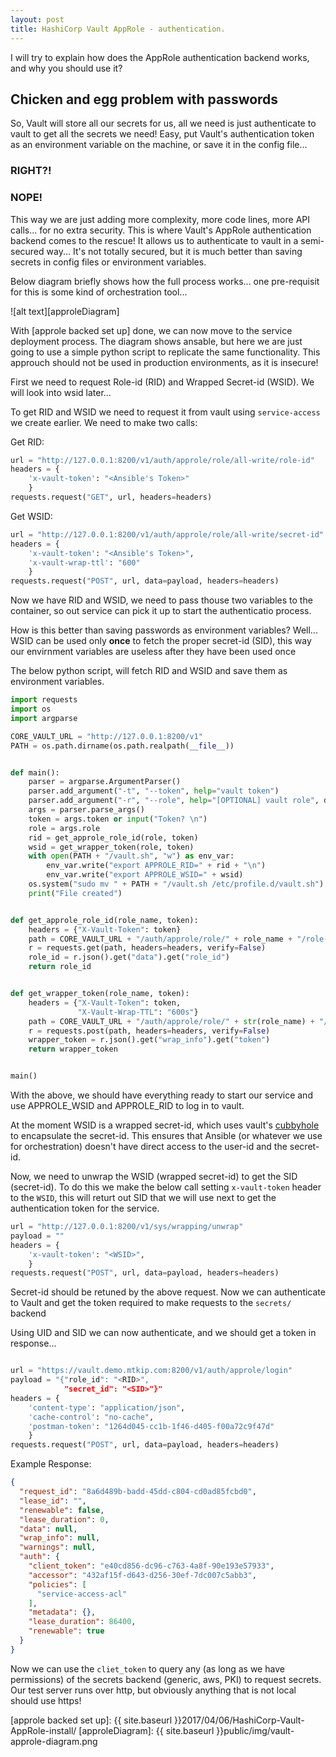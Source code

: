 ```yaml
---
layout: post
title: HashiCorp Vault AppRole - authentication.
---
```

I will try to explain how does the AppRole authentication backend works, and why you should use it?

## Chicken and egg problem with passwords
So, Vault will store all our secrets for us, all we need is just authenticate to vault to get all the secrets we need! Easy, put Vault's authentication token as an environment variable on the machine, or save it in the config file... 
### **RIGHT?!**
### **NOPE!**

This way we are just adding more complexity, more code lines, more API calls... for no extra security. This is where Vault's AppRole authentication backend comes to the rescue! It allows us to authenticate to vault in a semi-secured way... It's not totally secured, but it is much better than saving secrets in config files or environment variables.

Below diagram briefly shows how the full process works... one pre-requisit for this is some kind of orchestration tool...

![alt text][approleDiagram]


With [approle backed set up] done, we can now move to the service deployment process. The diagram shows ansable, but here we are just going to use a simple python script to replicate the same functionality. This approuch should not be used in production environments, as it is insecure!

First we need to request Role-id (RID) and Wrapped Secret-id (WSID). We will look into wsid later...

To get RID and WSID we need to request it from vault using `service-access` we create earlier. We need to make two calls:

Get RID:
```python
url = "http://127.0.0.1:8200/v1/auth/approle/role/all-write/role-id"
headers = {
    'x-vault-token': "<Ansible's Token>"
    }
requests.request("GET", url, headers=headers)
```
Get WSID:
```python
url = "http://127.0.0.1:8200/v1/auth/approle/role/all-write/secret-id"
headers = {
    'x-vault-token': "<Ansible's Token>",
    'x-vault-wrap-ttl': "600"
    }
requests.request("POST", url, data=payload, headers=headers)
```

Now we have RID and WSID, we need to pass thouse two variables to the container, so out service can pick it up to start the authenticatio process. 

How is this better than saving passwords as environment variables? Well... WSID can be used only **once** to fetch the proper secret-id (SID), this way our envirnment variables are useless after they have been used once  

The below python script, will fetch RID and WSID and save them as environment variables.
```python
import requests
import os
import argparse

CORE_VAULT_URL = "http://127.0.0.1:8200/v1"
PATH = os.path.dirname(os.path.realpath(__file__))


def main():
    parser = argparse.ArgumentParser()
    parser.add_argument("-t", "--token", help="vault token")
    parser.add_argument("-r", "--role", help="[OPTIONAL] vault role", default="read-only")
    args = parser.parse_args()
    token = args.token or input("Token? \n")
    role = args.role
    rid = get_approle_role_id(role, token)
    wsid = get_wrapper_token(role, token)
    with open(PATH + "/vault.sh", "w") as env_var:
        env_var.write("export APPROLE_RID=" + rid + "\n")
        env_var.write("export APPROLE_WSID=" + wsid)
    os.system("sudo mv " + PATH + "/vault.sh /etc/profile.d/vault.sh")
    print("File created")


def get_approle_role_id(role_name, token):
    headers = {"X-Vault-Token": token}
    path = CORE_VAULT_URL + "/auth/approle/role/" + role_name + "/role-id"
    r = requests.get(path, headers=headers, verify=False)
    role_id = r.json().get("data").get("role_id")
    return role_id


def get_wrapper_token(role_name, token):
    headers = {"X-Vault-Token": token,
               "X-Vault-Wrap-TTL": "600s"}
    path = CORE_VAULT_URL + "/auth/approle/role/" + str(role_name) + "/secret-id"
    r = requests.post(path, headers=headers, verify=False)
    wrapper_token = r.json().get("wrap_info").get("token")
    return wrapper_token


main()
```

With the above, we should have everything ready to start our service and use APPROLE_WSID and APPROLE_RID to log in to vault.

At the moment WSID is a wrapped secret-id, which uses vault's [cubbyhole] to encapsulate the secret-id. This ensures that Ansible (or whatever we use for orchestration) doesn't have direct access to the user-id and the secret-id.

Now, we need to unwrap the WSID (wrapped secret-id) to get the SID (secret-id). To do this we make the below call setting `x-vault-token` header to the `WSID`, this will returt out SID that we will use next to get the authentication token for the service.

```python
url = "http://127.0.0.1:8200/v1/sys/wrapping/unwrap"
payload = ""
headers = {
    'x-vault-token': "<WSID>",
    }
requests.request("POST", url, data=payload, headers=headers)
```
Secret-id should be retuned by the above request. Now we can authenticate to Vault and get the token required to make requests to the `secrets/` backend

Using UID and SID we can now authenticate, and we should get a token in response...

```python

url = "https://vault.demo.mtkip.com:8200/v1/auth/approle/login"
payload = "{"role_id": "<RID>",
            "secret_id": "<SID>"}"
headers = {
    'content-type': "application/json",
    'cache-control': "no-cache",
    'postman-token': "1264d045-cc1b-1f46-d405-f00a72c9f47d"
    }
requests.request("POST", url, data=payload, headers=headers)
```
Example Response:
```json
{
  "request_id": "8a6d489b-badd-45dd-c804-cd0ad85fcbd0",
  "lease_id": "",
  "renewable": false,
  "lease_duration": 0,
  "data": null,
  "wrap_info": null,
  "warnings": null,
  "auth": {
    "client_token": "e40cd856-dc96-c763-4a8f-90e193e57933",
    "accessor": "432af15f-d643-d256-30ef-7dc007c5abb3",
    "policies": [
      "service-access-acl"
    ],
    "metadata": {},
    "lease_duration": 86400,
    "renewable": true
  }
}
```

Now we can use the `cliet_token` to query any (as long as we have permissions) of the secrets backend (generic, aws, PKI) to request secrets.
Our test server runs over http, but obviously anything that is not local should use https!



[vault's approle backend website]: https://www.vaultproject.io/docs/auth/approle.html
[cubbyhole]: https://www.vaultproject.io/docs/secrets/cubbyhole/
[approle backed set up]: {{ site.baseurl }}2017/04/06/HashiCorp-Vault-AppRole-install/
[approleDiagram]: {{ site.baseurl }}public/img/vault-approle-diagram.png